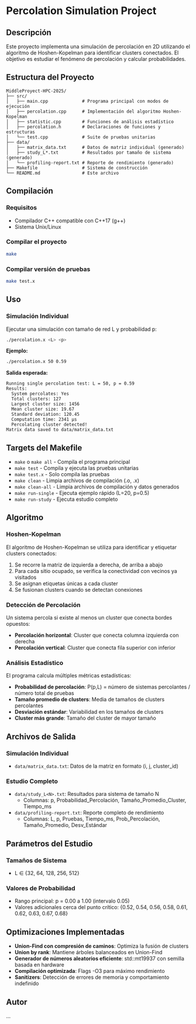 # Percolation Simulation Project

## Descripción

Este proyecto implementa una simulación de percolación en 2D utilizando el algoritmo de Hoshen-Kopelman para identificar clusters conectados. El objetivo es estudiar el fenómeno de percolación y calcular probabilidades.

## Estructura del Proyecto
```
MiddleProyect-HPC-2025/
├── src/
│   ├── main.cpp             # Programa principal con modos de ejecución
│   ├── percolation.cpp      # Implementación del algoritmo Hoshen-Kopelman
│   ├── statistic.cpp        # Funciones de análisis estadístico
│   ├── percolation.h        # Declaraciones de funciones y estructuras
│   └── test.cpp             # Suite de pruebas unitarias
├── data/
│   ├── matrix_data.txt      # Datos de matriz individual (generado)
│   ├── study_L*.txt         # Resultados por tamaño de sistema (generado)
│   └── profiling-report.txt # Reporte de rendimiento (generado)
├── Makefile                 # Sistema de construcción
└── README.md                # Este archivo
```

## Compilación

### Requisitos
- Compilador C++ compatible con C++17 (g++)
- Sistema Unix/Linux

### Compilar el proyecto
```bash
make
```

### Compilar versión de pruebas
```bash
make test.x
```

## Uso

### Simulación Individual

Ejecutar una simulación con tamaño de red L y probabilidad p:

```bash
./percolation.x <L> <p>
```

**Ejemplo:**
```bash
./percolation.x 50 0.59
```

**Salida esperada:**
```
Running single percolation test: L = 50, p = 0.59
Results:
  System percolates: Yes
  Total clusters: 127
  Largest cluster size: 1456
  Mean cluster size: 19.67
  Standard deviation: 120.45
  Computation time: 2341 µs
  Percolating cluster detected!
Matrix data saved to data/matrix_data.txt
```

## Targets del Makefile

- `make` o `make all` - Compila el programa principal
- `make test` - Compila y ejecuta las pruebas unitarias
- `make test.x` - Solo compila las pruebas
- `make clean` - Limpia archivos de compilación (.o, .x)
- `make clean-all` - Limpia archivos de compilación y datos generados
- `make run-single` - Ejecuta ejemplo rápido (L=20, p=0.5)
- `make run-study` - Ejecuta estudio completo

## Algoritmo

### Hoshen-Kopelman

El algoritmo de Hoshen-Kopelman se utiliza para identificar y etiquetar clusters conectados:

1. Se recorre la matriz de izquierda a derecha, de arriba a abajo
2. Para cada sitio ocupado, se verifica la conectividad con vecinos ya visitados
3. Se asignan etiquetas únicas a cada cluster
4. Se fusionan clusters cuando se detectan conexiones

### Detección de Percolación

Un sistema percola si existe al menos un cluster que conecta bordes opuestos:
- **Percolación horizontal**: Cluster que conecta columna izquierda con derecha
- **Percolación vertical**: Cluster que conecta fila superior con inferior

### Análisis Estadístico

El programa calcula múltiples métricas estadísticas:

- **Probabilidad de percolación**: P(p,L) = número de sistemas percolantes / número total de pruebas
- **Tamaño promedio de clusters**: Media de tamaños de clusters percolantes
- **Desviación estándar**: Variabilidad en los tamaños de clusters
- **Cluster más grande**: Tamaño del cluster de mayor tamaño

## Archivos de Salida

### Simulación Individual
- `data/matrix_data.txt`: Datos de la matriz en formato (i, j, cluster_id)

### Estudio Completo
- `data/study_L<N>.txt`: Resultados para sistema de tamaño N
  - Columnas: p, Probabilidad_Percolación, Tamaño_Promedio_Cluster, Tiempo_ms
- `data/profiling-report.txt`: Reporte completo de rendimiento
  - Columnas: L, p, Pruebas, Tiempo_ms, Prob_Percolación, Tamaño_Promedio, Desv_Estándar

## Parámetros del Estudio

### Tamaños de Sistema
- L ∈ {32, 64, 128, 256, 512}

### Valores de Probabilidad
- Rango principal: p = 0.00 a 1.00 (intervalo 0.05)
- Valores adicionales cerca del punto crítico: {0.52, 0.54, 0.56, 0.58, 0.61, 0.62, 0.63, 0.67, 0.68}

## Optimizaciones Implementadas
- **Union-Find con compresión de caminos**: Optimiza la fusión de clusters
- **Union by rank**: Mantiene árboles balanceados en Union-Find
- **Generador de números aleatorios eficiente**: std::mt19937 con semilla basada en hardware
- **Compilación optimizada**: Flags -O3 para máximo rendimiento
- **Sanitizers**: Detección de errores de memoria y comportamiento indefinido

## Autor

...
